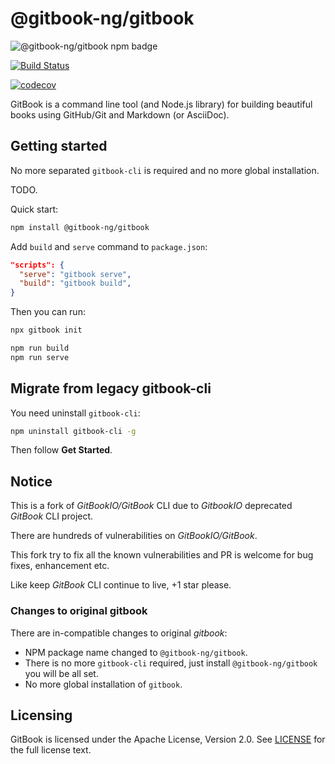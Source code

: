 # @gitbook-ng/gitbook

![@gitbook-ng/gitbook npm badge](https://img.shields.io/npm/v/@gitbook-ng/gitbook)

[![Build Status](https://travis-ci.org/gitbook-ng/gitbook.svg?branch=master)](https://travis-ci.org/gitbook-ng/gitbook)

[![codecov](https://codecov.io/gh/gitbook-ng/gitbook/branch/master/graph/badge.svg)](https://codecov.io/gh/gitbook-ng/gitbook)

GitBook is a command line tool (and Node.js library) for building beautiful books using GitHub/Git and Markdown (or AsciiDoc).

## Getting started

No more separated `gitbook-cli` is required and no more global installation.

TODO.

Quick start:

```bash
npm install @gitbook-ng/gitbook
```

Add `build` and `serve` command to `package.json`:

```json
"scripts": {
  "serve": "gitbook serve",
  "build": "gitbook build",
}
```

Then you can run:

```bash
npx gitbook init

npm run build
npm run serve
```

## Migrate from legacy gitbook-cli

You need uninstall `gitbook-cli`:

```bash
npm uninstall gitbook-cli -g
```

Then follow **Get Started**.

## Notice

This is a fork of *GitBookIO/GitBook* CLI due to *GitbookIO* deprecated *GitBook* CLI project.

There are hundreds of vulnerabilities on *GitBookIO/GitBook*.

This fork try to fix all the known vulnerabilities and PR is welcome for bug fixes, enhancement etc.

Like keep *GitBook* CLI continue to live, +1 star please.

### Changes to original gitbook

There are in-compatible changes to original *gitbook*:

- NPM package name changed to `@gitbook-ng/gitbook`.
- There is no more `gitbook-cli` required, just install `@gitbook-ng/gitbook` you will be all set.
- No more global installation of `gitbook`.

## Licensing

GitBook is licensed under the Apache License, Version 2.0. See [LICENSE](LICENSE) for the full license text.
